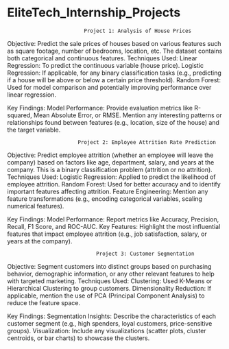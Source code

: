 # EliteTech_Internship_Projects

                             Project 1: Analysis of House Prices
Objective:
Predict the sale prices of houses based on various features such as square footage, number of bedrooms, location, etc.
The dataset contains both categorical and continuous features.
Techniques Used:
Linear Regression: To predict the continuous variable (house price).
Logistic Regression: If applicable, for any binary classification tasks (e.g., predicting if a house will be above or below a certain price threshold).
Random Forest: Used for model comparison and potentially improving performance over linear regression.

Key Findings:
Model Performance: Provide evaluation metrics like R-squared, Mean Absolute Error, or RMSE.
Mention any interesting patterns or relationships found between features (e.g., location, size of the house) and the target variable.




                           Project 2: Employee Attrition Rate Prediction
Objective:
Predict employee attrition (whether an employee will leave the company) based on factors like age, department, salary, and years at the company.
This is a binary classification problem (attrition or no attrition).
Techniques Used:
Logistic Regression: Applied to predict the likelihood of employee attrition.
Random Forest: Used for better accuracy and to identify important features affecting attrition.
Feature Engineering: Mention any feature transformations (e.g., encoding categorical variables, scaling numerical features).

Key Findings:
Model Performance: Report metrics like Accuracy, Precision, Recall, F1 Score, and ROC-AUC.
Key Features: Highlight the most influential features that impact employee attrition (e.g., job satisfaction, salary, or years at the company).




                                 Project 3: Customer Segmentation
Objective:
Segment customers into distinct groups based on purchasing behavior, demographic information, or any other relevant features to help with targeted marketing.
Techniques Used:
Clustering: Used K-Means or Hierarchical Clustering to group customers.
Dimensionality Reduction: If applicable, mention the use of PCA (Principal Component Analysis) to reduce the feature space.

Key Findings:
Segmentation Insights: Describe the characteristics of each customer segment (e.g., high spenders, loyal customers, price-sensitive groups).
Visualization: Include any visualizations (scatter plots, cluster centroids, or bar charts) to showcase the clusters.
